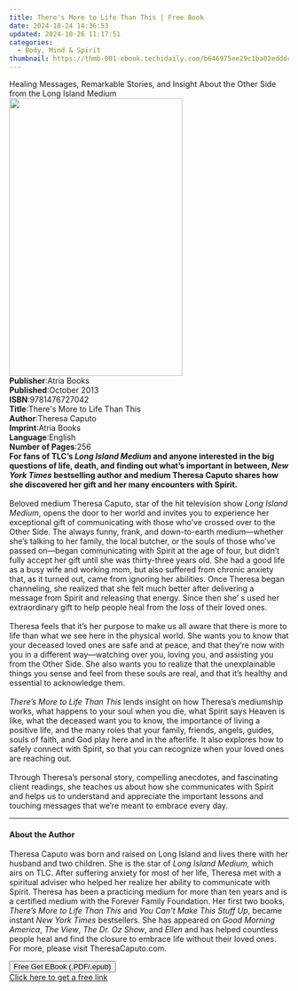 ```yaml
---
title: There's More to Life Than This | Free Book
date: 2024-10-24 14:36:53
updated: 2024-10-26 11:17:51
categories:
  - Body, Mind & Spirit
thumbnail: https://thmb-001-ebook.techidaily.com/b646975ee29c1ba02edddc05b25fd9b6a0608d7c60aa9abea67ebcfd05284e16.jpg
---
```

<main id="book-container">
  <div class="flex flex-col">
    <div class="book-brief flex-1 py-6 px-4 sm:p-6 md:py-10 md:px-8">
      <!-- brief-->
      <div class="book-brief-main">
        Healing Messages, Remarkable Stories, and Insight About the Other Side
        from the Long Island Medium
      </div>
    </div>
    <div
      class="book-meta-info flex-1 grid gap-4 col-start-1 col-end-3 row-start-1 sm:mb-6 sm:grid-cols-4 lg:gap-6 lg:col-start-2 lg:row-end-6 lg:row-span-6 lg:mb-0"
    >
      <div
        class="book-meta-info-left place-content-center mt-4 p-4 text-sm leading-6 col-start-2 col-span-2 dark:text-slate-400"
      >
        <img
          class="w-full h-500 object-cover rounded-lg sm:h-255 sm:col-span-2 lg:col-span-full"
          src="https://img-001-ebook.techidaily.com/4fef7bd1b50d213d8eff0804073c3061f34e50b1d76c04c668970790c4587b7b.jpg"
          alt=""
          width="312"
          height="500"
        />
      </div>
      <div
        class="book-meta-info-right mt-2 col-start-1 row-start-2 col-span-3 self-center"
      >
        <!-- meta data  -->
        <div class="flex flex-col px-4 md:px-8">
          <div class="flex-1">
            <strong>Publisher</strong>:<span class="px-2">Atria Books</span>
          </div>
          <div class="flex-1">
            <strong>Published</strong>:<span class="px-2">October 2013</span>
          </div>
          <div class="flex-1">
            <strong>ISBN</strong>:<span class="px-2">9781476727042</span>
          </div>
          <div class="flex-1">
            <strong>Title</strong>:<span class="px-2"
              >There&#39;s More to Life Than This</span
            >
          </div>
          <div class="flex-1">
            <strong>Author</strong>:<span class="px-2">Theresa Caputo</span>
          </div>
          <div class="flex-1">
            <strong>Imprint</strong>:<span class="px-2">Atria Books</span>
          </div>
          <div class="flex-1">
            <strong>Language</strong>:<span class="px-2">English</span>
          </div>
          <div class="flex-1">
            <strong>Number of Pages</strong>:<span class="px-2">256</span>
          </div>
        </div>
      </div>
    </div>
    <div class="book-description flex-1 py-6 px-4 sm:p-6 md:py-10 md:px-8">
      <div class="book-description-main">
        <div accordion-content="" id="description">
          <b
            >For fans of TLC’s <i>Long Island Medium</i> and anyone interested
            in the big questions of life, death, and finding out what’s
            important in between, <i>New York Times</i> bestselling author and
            medium Theresa Caputo shares how she discovered her gift and her
            many encounters with Spirit.</b
          ><br /><br />Beloved medium Theresa Caputo, star of the hit television
          show <i>Long Island Medium</i>, opens the door to her world and
          invites you to experience her exceptional gift of communicating with
          those who’ve crossed over to the Other Side. The always funny, frank,
          and down-to-earth medium—whether she’s talking to her family, the
          local butcher, or the souls of those who’ve passed on—began
          communicating with Spirit at the age of four, but didn’t fully accept
          her gift until she was thirty-three years old. She had a good life as
          a busy wife and working mom, but also suffered from chronic anxiety
          that, as it turned out, came from ignoring her abilities. Once Theresa
          began channeling, she realized that she felt much better after
          delivering a message from Spirit and releasing that energy. Since then
          she’ s used her extraordinary gift to help people heal from the loss
          of their loved ones.<br />
          <br />
          Theresa feels that it’s her purpose to make us all aware that there is
          more to life than what we see here in the physical world. She wants
          you to know that your deceased loved ones are safe and at peace, and
          that they’re now with you in a different way—watching over you, loving
          you, and assisting you from the Other Side. She also wants you to
          realize that the unexplainable things you sense and feel from these
          souls are real, and that it’s healthy and essential to acknowledge
          them.<br />
          <br />
          <i>There’s More to Life Than This</i> lends insight on how Theresa’s
          mediumship works, what happens to your soul when you die, what Spirit
          says Heaven is like, what the deceased want you to know, the
          importance of living a positive life, and the many roles that your
          family, friends, angels, guides, souls of faith, and God play here and
          in the afterlife. It also explores how to safely connect with Spirit,
          so that you can recognize when your loved ones are reaching out.<br />
          <br />
          Through Theresa’s personal story, compelling anecdotes, and
          fascinating client readings, she teaches us about how she communicates
          with Spirit and helps us to understand and appreciate the important
          lessons and touching messages that we’re meant to embrace every day.
        </div>
        <div class="accordion-fader"></div>
      </div>
    </div>
    <div class="book-excerpts flex-1 py-6 px-4 sm:p-6 md:py-10 md:px-8">
      <!-- excerpts-->
      <div class="book-excerpts-main">
        <hr />
        <h4 class="placeholder placeholder-heading">
          <span>About the Author</span>
        </h4>
        <p>
          Theresa Caputo was born and raised on Long Island and lives there with
          her husband and two children. She is the star of
          <i>Long Island Medium,</i> which airs on TLC. After suffering anxiety
          for most of her life, Theresa met with a spiritual adviser who helped
          her realize her ability to communicate with Spirit. Theresa has been a
          practicing medium for more than ten years and is a certified medium
          with the Forever Family Foundation.&nbsp;Her first two books,
          <i>There’s More to Life Than This</i> and
          <i>You Can’t Make This Stuff Up</i>, became instant&nbsp;<i
            >New York Times</i
          >&nbsp;bestsellers. She has appeared on <i>Good Morning America</i>,
          <i>The View</i>, <i>The Dr. Oz Show</i>, and <i>Ellen </i>and has
          helped countless people heal and find the closure to embrace life
          without their loved ones. For more, please visit TheresaCaputo.com.
        </p>
      </div>
    </div>
    <div
      class="book-about-author flex-1 py-6 px-4 sm:p-6 md:py-10 md:px-8"
    ></div>
    <div class="book-free-get flex-1 py-6 px-4 sm:p-6 md:py-10 md:px-8">
      <button
        id="btn-free-get"
        class="bg-blue-500 hover:bg-blue-700 text-white font-bold py-2 px-4 rounded"
      >
        Free Get EBook (.PDF/.epub)
      </button>
      <div id="countdown-display" class="px-2 text-lg mt-2"></div>
      <a
        id="free-link"
        class="hidden bg-blue-500 hover:bg-blue-700 text-white font-bold py-2 px-4 rounded"
        href="https://www.ebooks.com/en-us/book/1127397/there-s-more-to-life-than-this/theresa-caputo/"
        target="_blank"
        >Click here to get a free link</a
      >
    </div>
    <script>
      let countdownTime = 0;
      let countdownInterval = null;
      document
        .getElementById('btn-free-get')
        .addEventListener('click', startCountdown);
      function startCountdown() {
        countdownTime = new Date().getTime() + 60000 * 3;
        countdownInterval = setInterval(updateCountdown, 1000);
        document.getElementById('btn-free-get').disabled = true;
        document
          .getElementById('btn-free-get')
          .classList.add('bg-gray-500', 'cursor-not-allowed');
      }
      function updateCountdown() {
        let currentTime = new Date().getTime();
        let timeLeft = countdownTime - currentTime;
        let secondsLeft = Math.floor(timeLeft / 1000);
        document.getElementById('countdown-display').innerHTML =
          `Remaining time: ${secondsLeft} seconds.`;
        if (secondsLeft <= 0) {
          clearInterval(countdownInterval);
          document.getElementById('btn-free-get').classList.add('hidden');
          document.getElementById('free-link').classList.remove('hidden');
          document.getElementById('countdown-display').innerHTML = '';
        }
      }
    </script>
  </div>
</main>
